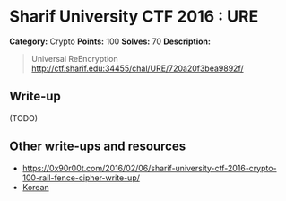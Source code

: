 # Sharif University CTF 2016 : URE

**Category:** Crypto
**Points:** 100
**Solves:** 70
**Description:**

> Universal ReEncryption <http://ctf.sharif.edu:34455/chal/URE/720a20f3bea9892f/>


## Write-up

(TODO)

## Other write-ups and resources

* <https://0x90r00t.com/2016/02/06/sharif-university-ctf-2016-crypto-100-rail-fence-cipher-write-up/>
* [Korean](https://github.com/tyhan/CTF/tree/master/SharifCTF2016/URE)
